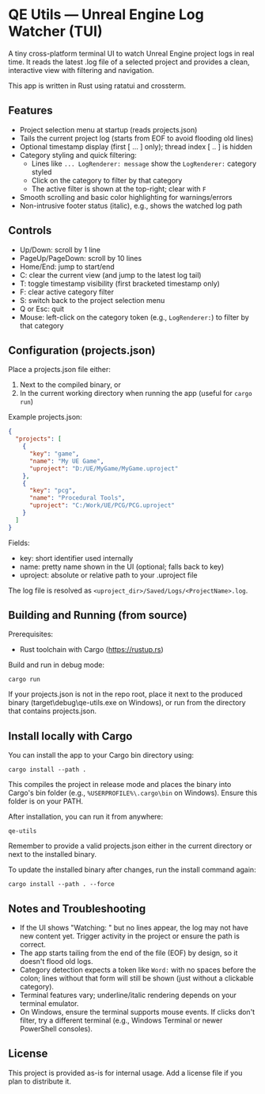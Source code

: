 # QE Utils — Unreal Engine Log Watcher (TUI)

A tiny cross-platform terminal UI to watch Unreal Engine project logs in real time. It reads the latest .log file of a selected project and provides a clean, interactive view with filtering and navigation.

This app is written in Rust using ratatui and crossterm.


## Features
- Project selection menu at startup (reads projects.json)
- Tails the current project log (starts from EOF to avoid flooding old lines)
- Optional timestamp display (first [ ... ] only); thread index [ .. ] is hidden
- Category styling and quick filtering:
  - Lines like `... LogRenderer: message` show the `LogRenderer:` category styled
  - Click on the category to filter by that category
  - The active filter is shown at the top-right; clear with `F`
- Smooth scrolling and basic color highlighting for warnings/errors
- Non-intrusive footer status (italic), e.g., shows the watched log path


## Controls
- Up/Down: scroll by 1 line
- PageUp/PageDown: scroll by 10 lines
- Home/End: jump to start/end
- C: clear the current view (and jump to the latest log tail)
- T: toggle timestamp visibility (first bracketed timestamp only)
- F: clear active category filter
- S: switch back to the project selection menu
- Q or Esc: quit
- Mouse: left-click on the category token (e.g., `LogRenderer:`) to filter by that category


## Configuration (projects.json)
Place a projects.json file either:
1) Next to the compiled binary, or
2) In the current working directory when running the app (useful for `cargo run`)

Example projects.json:
```json
{
  "projects": [
    {
      "key": "game",
      "name": "My UE Game",
      "uproject": "D:/UE/MyGame/MyGame.uproject"
    },
    {
      "key": "pcg",
      "name": "Procedural Tools",
      "uproject": "C:/Work/UE/PCG/PCG.uproject"
    }
  ]
}
```
Fields:
- key: short identifier used internally
- name: pretty name shown in the UI (optional; falls back to key)
- uproject: absolute or relative path to your .uproject file

The log file is resolved as `<uproject_dir>/Saved/Logs/<ProjectName>.log`.


## Building and Running (from source)
Prerequisites:
- Rust toolchain with Cargo (https://rustup.rs)

Build and run in debug mode:
```
cargo run
```
If your projects.json is not in the repo root, place it next to the produced binary (target\debug\qe-utils.exe on Windows), or run from the directory that contains projects.json.


## Install locally with Cargo
You can install the app to your Cargo bin directory using:
```
cargo install --path .
```
This compiles the project in release mode and places the binary into Cargo's bin folder (e.g., `%USERPROFILE%\.cargo\bin` on Windows). Ensure this folder is on your PATH.

After installation, you can run it from anywhere:
```
qe-utils
```
Remember to provide a valid projects.json either in the current directory or next to the installed binary.

To update the installed binary after changes, run the install command again:
```
cargo install --path . --force
```


## Notes and Troubleshooting
- If the UI shows "Watching: <path>" but no lines appear, the log may not have new content yet. Trigger activity in the project or ensure the path is correct.
- The app starts tailing from the end of the file (EOF) by design, so it doesn't flood old logs.
- Category detection expects a token like `Word:` with no spaces before the colon; lines without that form will still be shown (just without a clickable category).
- Terminal features vary; underline/italic rendering depends on your terminal emulator.
- On Windows, ensure the terminal supports mouse events. If clicks don't filter, try a different terminal (e.g., Windows Terminal or newer PowerShell consoles).


## License
This project is provided as-is for internal usage. Add a license file if you plan to distribute it.